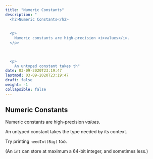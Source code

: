 ```yaml
---
title: "Numeric Constants"
description: "
  <h2>Numeric Constants</h2>
  
  
  <p>
    Numeric constants are high-precision <i>values</i>.
  </p>
  

  
  <p>
    An untyped constant takes th"
date: 03-09-2020T23:19:47
lastmod: 03-09-2020T23:19:47
draft: false
weight: -1
collapsible: false
---
```


  <h2>Numeric Constants</h2>
  
  
  <p>
    Numeric constants are high-precision <i>values</i>.
  </p>
  

  
  <p>
    An untyped constant takes the type needed by its context.
  </p>
  

  
  <p>
    Try printing <code>needInt(Big)</code> too.
  </p>
  

  
  <p>
    (An <code>int</code> can store at maximum a 64-bit integer, and sometimes less.)
  </p>
  

	
		
	


                                                